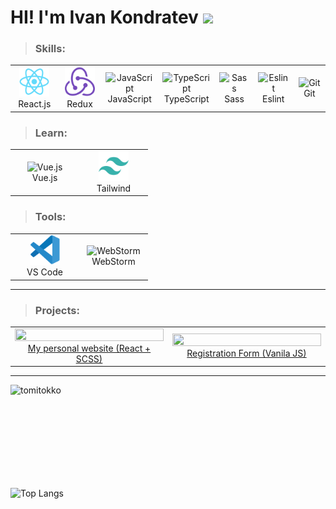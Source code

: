 <h1> HI! I'm Ivan Kondratev <img src="https://media.giphy.com/media/hvRJCLFzcasrR4ia7z/giphy.gif" width="30px"/>  </h1>

>  ### Skills:

<table width='100%'>
  <tr>
    <td align="center" width="96">
        <img src="https://github.com/devicons/devicon/blob/master/icons/react/react-original.svg" title="React.js" alt="React.js" width="48" height="48"/>
      <br>React.js
    </td>
     <td align="center" width="96"> 
        <img src="https://github.com/devicons/devicon/blob/master/icons/redux/redux-original.svg" width="48" height="48" alt="Redux" />
      <br>Redux
    </td>
    <td align="center" width="96">
        <img src="https://upload.wikimedia.org/wikipedia/commons/thumb/9/99/Unofficial_JavaScript_logo_2.svg/1024px-Unofficial_JavaScript_logo_2.svg.png" width="48" height="48" alt="JavaScript" />
      <br>JavaScript
    </td>
    <td align="center" width="96">
        <img src="https://upload.wikimedia.org/wikipedia/commons/thumb/4/4c/Typescript_logo_2020.svg/1200px-Typescript_logo_2020.svg.png" width="48" height="48" alt="TypeScript" />
      <br>TypeScript
    </td> 
     <td align="center" width="96">
        <img src="https://brandeps.com/icon-download/S/Sass-icon-vector-04.svg" width="48" height="48" alt="Sass" />
      <br>Sass
    </td>
      <td align="center" width="96">
        <img src="https://brandeps.com/icon-download/E/Eslint-icon-vector-02.svg" width="48" height="48" alt="Eslint" />
      <br>Eslint
    </td>
    <td align="center" width="96">
        <img src="https://upload.wikimedia.org/wikipedia/commons/thumb/3/3f/Git_icon.svg/1200px-Git_icon.svg.png" width="48" height="48" alt="Git" />
      <br>Git
    </td>
</table>

>  ### Learn:

<table width='100%'>
   <td align="center" width="96">
      <img src="https://upload.wikimedia.org/wikipedia/commons/9/95/Vue.js_Logo_2.svg" title="Vue.js" alt="Vue.js" width="48" height="48"/>
      <br>Vue.js
   </td>
      <td align="center" width="96">
        <img src="https://github.com/devicons/devicon/blob/master/icons/tailwindcss/tailwindcss-plain.svg" width="48" height="48" alt="Tailwind" />
      <br>Tailwind
    </td>
  </tr> 
</table>


>  ### Tools:
<table width='100%'>
   <td align="center" width="96">
      <img src="https://github.com/devicons/devicon/blob/master/icons/vscode/vscode-original.svg" title="VS code" alt="VS code" width="48" height="48"/>
      <br>VS Code
   </td>
     <td align="center" width="96">
      <img src="https://upload.wikimedia.org/wikipedia/commons/c/c0/WebStorm_Icon.svg" title="WebStorm" alt="WebStorm" width="48" height="48"/>
      <br>WebStorm
   </td>
</table>

---

>  ### Projects:

<table width='100%'>
  <td align="center" width="50%">
      <img src="https://sun9-30.userapi.com/impg/h-RMMjxxfRlvD8NKC7vXqzfDHDpFq0QB9wIhNA/eKpvezPnaQ4.jpg?size=1908x986&quality=96&sign=cb888ac133ff97e1a603a43b6f7dbc78&type=album" title="" alt="" width="100%" height="50%"/>
      <br><a href="https://ivanxablin.github.io/ivanxablin-website">My personal website (React + SCSS)</a>
   </td>
   <td align="center" width="50%">
      <img src="https://sun9-87.userapi.com/impg/zVV679V64UePv9TKyokSBSb-rg9LJd8mvkffxA/cf4Q-BRcj9w.jpg?size=1670x867&quality=96&sign=2cf68568720e1998e83a07bb56204d47&type=album" title="" alt="" width="100%" height="50%"/>
      <br><a href="https://ivanxablin.github.io/registration-form/">Registration Form (Vanila JS)</a>
   </td>
</table>


---

<div>
<p><img  align="left"  src="https://github-readme-stats.vercel.app/api?username=IvanXablin&show_icons=true&locale=en&theme=dracula"  alt="tomitokko"  width="440"  height="165" />  </p>

![Top Langs](https://github-readme-stats.vercel.app/api/top-langs/?username=IvanXablin&layout=compact&theme=dracula)
</div>
